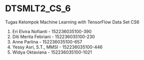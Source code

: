 # DTSMLT2_CS_6
Tugas Kelompok Machine Learning with TensorFlow Data Set CS6
1.	Eri Elvira Nofianti - 152236035100-390
2.	Diti Merita Febriani - 152236035100-230
3.	Anne Parlina - 152236035100-657
4.	Yessy Asri, S.T., MMSI - 152236035100-446
5.	Widya Oktaviana - 152236035100-1021
